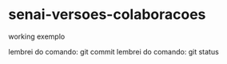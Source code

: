 # senai-versoes-colaboracoes
working
exemplo

lembrei do comando: git commit
lembrei do comando: git status
